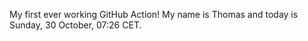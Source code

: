 My first ever working GitHub Action!
My name is Thomas and today is Sunday, 30 October, 07:26 CET. 
